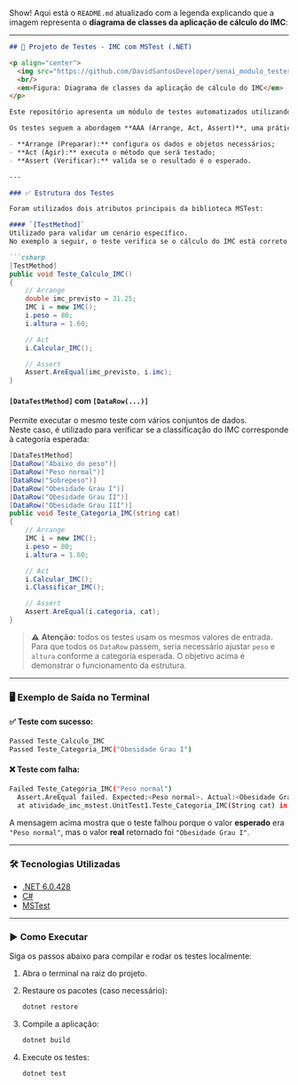 Show! Aqui está o `README.md` atualizado com a legenda explicando que a imagem representa o **diagrama de classes da aplicação de cálculo do IMC**:

---

```markdown
## 🧪 Projeto de Testes - IMC com MSTest (.NET)

<p align="center">
  <img src="https://github.com/DavidSantosDeveloper/senai_modulo_testes_unitarios_dotnet_com_MSTest/blob/main/materiais_aula/imc_com_MSTest.PNG" alt="Diagrama de classes IMC" width="500"/>
  <br/>
  <em>Figura: Diagrama de classes da aplicação de cálculo do IMC</em>
</p>

Este repositório apresenta um módulo de testes automatizados utilizando o framework **MSTest**, nativo do ecossistema **.NET**, aplicado à validação de uma classe responsável pelo cálculo e classificação do IMC (Índice de Massa Corporal).

Os testes seguem a abordagem **AAA (Arrange, Act, Assert)**, uma prática comum e recomendada para organizar testes de forma clara:

- **Arrange (Preparar):** configura os dados e objetos necessários;
- **Act (Agir):** executa o método que será testado;
- **Assert (Verificar):** valida se o resultado é o esperado.

---

### ✅ Estrutura dos Testes

Foram utilizados dois atributos principais da biblioteca MSTest:

#### `[TestMethod]`
Utilizado para validar um cenário específico.  
No exemplo a seguir, o teste verifica se o cálculo do IMC está correto para determinado peso e altura:

```csharp
[TestMethod]
public void Teste_Calculo_IMC()
{
    // Arrange
    double imc_previsto = 31.25;
    IMC i = new IMC();
    i.peso = 80;
    i.altura = 1.60;

    // Act
    i.Calcular_IMC();

    // Assert
    Assert.AreEqual(imc_previsto, i.imc);
}
```

#### `[DataTestMethod]` com `[DataRow(...)]`
Permite executar o mesmo teste com vários conjuntos de dados.  
Neste caso, é utilizado para verificar se a classificação do IMC corresponde à categoria esperada:

```csharp
[DataTestMethod]
[DataRow("Abaixo do peso")]
[DataRow("Peso normal")]
[DataRow("Sobrepeso")]
[DataRow("Obesidade Grau I")]
[DataRow("Obesidade Grau II")]
[DataRow("Obesidade Grau III")]
public void Teste_Categoria_IMC(string cat)
{
    // Arrange
    IMC i = new IMC();
    i.peso = 80;
    i.altura = 1.60;

    // Act
    i.Calcular_IMC();
    i.Classificar_IMC();

    // Assert
    Assert.AreEqual(i.categoria, cat);
}
```

> ⚠️ **Atenção:** todos os testes usam os mesmos valores de entrada. Para que todos os `DataRow` passem, seria necessário ajustar `peso` e `altura` conforme a categoria esperada. O objetivo acima é demonstrar o funcionamento da estrutura.

---

### 🖥️ Exemplo de Saída no Terminal

#### ✅ Teste com sucesso:

```bash
Passed Teste_Calculo_IMC
Passed Teste_Categoria_IMC("Obesidade Grau I")
```

#### ❌ Teste com falha:

```bash
Failed Teste_Categoria_IMC("Peso normal")
  Assert.AreEqual failed. Expected:<Peso normal>. Actual:<Obesidade Grau I>. 
  at atividade_imc_mstest.UnitTest1.Teste_Categoria_IMC(String cat) in C:\Testes\UnitTest1.cs:line 28
```

A mensagem acima mostra que o teste falhou porque o valor **esperado** era `"Peso normal"`, mas o valor **real** retornado foi `"Obesidade Grau I"`.

---

### 🛠 Tecnologias Utilizadas

- [.NET 6.0.428](https://dotnet.microsoft.com/)
- [C#](https://learn.microsoft.com/dotnet/csharp/)
- [MSTest](https://learn.microsoft.com/dotnet/core/testing/unit-testing-with-mstest)

---

### ▶️ Como Executar

Siga os passos abaixo para compilar e rodar os testes localmente:

1. Abra o terminal na raiz do projeto.

2. Restaure os pacotes (caso necessário):
   ```bash
   dotnet restore
   ```

3. Compile a aplicação:
   ```bash
   dotnet build
   ```

4. Execute os testes:
   ```bash
   dotnet test
   ```
